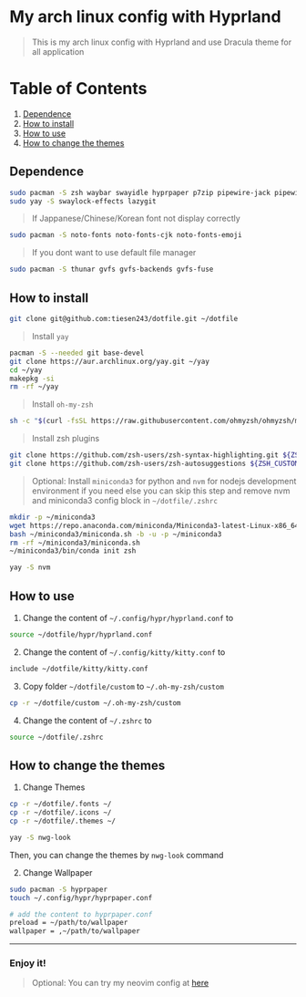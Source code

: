 # My arch linux config with Hyprland

> This is my arch linux config with Hyprland and use Dracula theme for all application

# Table of Contents

1. [Dependence](#dependence)
2. [How to install](#how-to-install)
3. [How to use](#how-to-use)
4. [How to change the themes](#how-to-change-the-themes)

## Dependence

```bash
sudo pacman -S zsh waybar swayidle hyprpaper p7zip pipewire-jack pipewire-alsa easyeffects pavucontrol
sudo yay -S swaylock-effects lazygit
```

> If Jappanese/Chinese/Korean font not display correctly

```bash
sudo pacman -S noto-fonts noto-fonts-cjk noto-fonts-emoji
```

> If you dont want to use default file manager

```bash
sudo pacman -S thunar gvfs gvfs-backends gvfs-fuse
```

## How to install

```bash
git clone git@github.com:tiesen243/dotfile.git ~/dotfile
```

> Install `yay`

```bash
pacman -S --needed git base-devel
git clone https://aur.archlinux.org/yay.git ~/yay
cd ~/yay
makepkg -si
rm -rf ~/yay
```

> Install `oh-my-zsh`

```bash
sh -c "$(curl -fsSL https://raw.githubusercontent.com/ohmyzsh/ohmyzsh/master/tools/install.sh)"
```

> Install zsh plugins

```bash
git clone https://github.com/zsh-users/zsh-syntax-highlighting.git ${ZSH_CUSTOM:-~/.oh-my-zsh/custom}/plugins/zsh-syntax-highlighting
git clone https://github.com/zsh-users/zsh-autosuggestions ${ZSH_CUSTOM:-~/.oh-my-zsh/custom}/plugins/zsh-autosuggestions
```

> Optional: Install `miniconda3` for python and `nvm` for nodejs development environment if you need else you can skip this step and remove nvm and miniconda3 config block in `~/dotfile/.zshrc`

```bash
mkdir -p ~/miniconda3
wget https://repo.anaconda.com/miniconda/Miniconda3-latest-Linux-x86_64.sh -O ~/miniconda3/miniconda.sh
bash ~/miniconda3/miniconda.sh -b -u -p ~/miniconda3
rm -rf ~/miniconda3/miniconda.sh
~/miniconda3/bin/conda init zsh
```

```bash
yay -S nvm
```

## How to use

1. Change the content of `~/.config/hypr/hyprland.conf` to

```bash
source ~/dotfile/hypr/hyprland.conf
```

2. Change the content of `~/.config/kitty/kitty.conf` to

```bash
include ~/dotfile/kitty/kitty.conf
```

3. Copy folder `~/dotfile/custom` to `~/.oh-my-zsh/custom`

```bash
cp -r ~/dotfile/custom ~/.oh-my-zsh/custom
```

4. Change the content of `~/.zshrc` to

```bash
source ~/dotfile/.zshrc
```

## How to change the themes

1. Change Themes

```bash
cp -r ~/dotfile/.fonts ~/
cp -r ~/dotfile/.icons ~/
cp -r ~/dotfile/.themes ~/

yay -S nwg-look
```

Then, you can change the themes by `nwg-look` command

2. Change Wallpaper

```bash
sudo pacman -S hyprpaper
touch ~/.config/hypr/hyprpaper.conf

# add the content to hyprpaper.conf
preload = ~/path/to/wallpaper
wallpaper = ,~/path/to/wallpaper
```

---

### Enjoy it!

> Optional: You can try my neovim config at [here](https://github.com/tiesen243/nvim)
